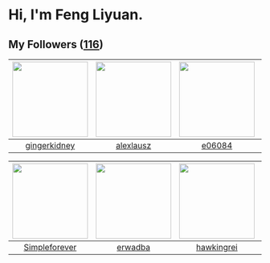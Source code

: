 # Hi, I'm Feng Liyuan.

## My Followers ([116](https://github.com/SunRunAway?tab=followers))

| <img src="https://avatars.githubusercontent.com/u/29295553?v=4" width="150" height="150" /> | <img src="https://avatars.githubusercontent.com/u/32123947?v=4" width="150" height="150" /> | <img src="https://avatars.githubusercontent.com/u/24450527?v=4" width="150" height="150" /> | <img src="https://avatars.githubusercontent.com/u/14808551?v=4" width="150" height="150" /> |
| :-----------------------------------------------------------------------------------------: | :-----------------------------------------------------------------------------------------: | :-----------------------------------------------------------------------------------------: | :-----------------------------------------------------------------------------------------: |
|                       [gingerkidney](https://github.com/gingerkidney)                       |                          [alexlausz](https://github.com/alexlausz)                          |                             [e06084](https://github.com/e06084)                             |                            [Lisprez](https://github.com/Lisprez)                            |

| <img src="https://avatars.githubusercontent.com/u/26863652?v=4" width="150" height="150" /> | <img src="https://avatars.githubusercontent.com/u/43768654?v=4" width="150" height="150" /> | <img src="https://avatars.githubusercontent.com/u/3427324?v=4" width="150" height="150" /> | <img src="https://avatars.githubusercontent.com/u/42286315?v=4" width="150" height="150" /> |
| :-----------------------------------------------------------------------------------------: | :-----------------------------------------------------------------------------------------: | :----------------------------------------------------------------------------------------: | :-----------------------------------------------------------------------------------------: |
|                      [Simpleforever](https://github.com/Simpleforever)                      |                            [erwadba](https://github.com/erwadba)                            |                         [hawkingrei](https://github.com/hawkingrei)                        |                         [wxning1107](https://github.com/wxning1107)                         |